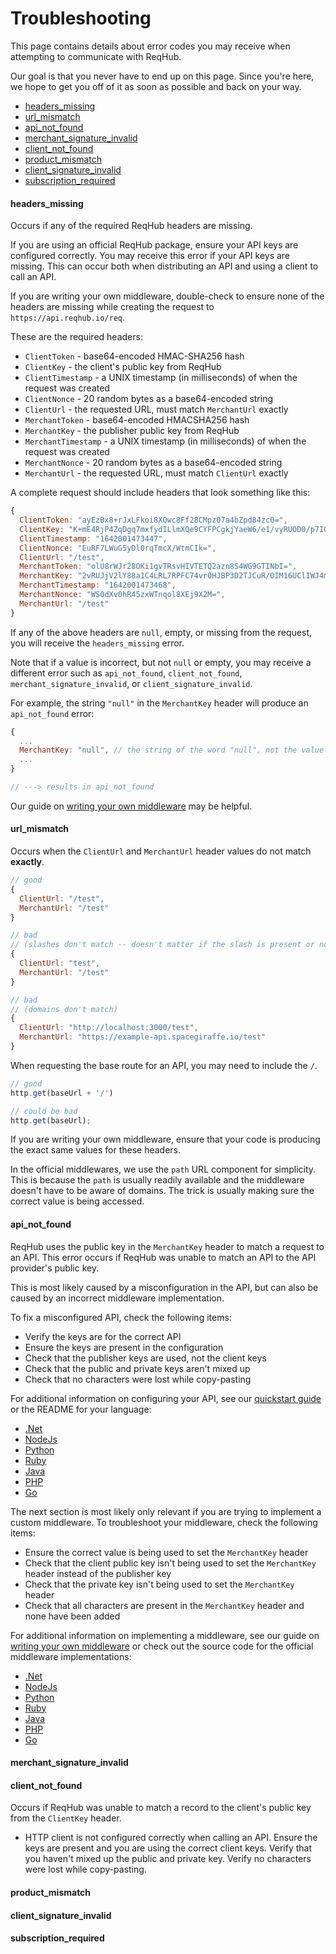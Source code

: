 
# Troubleshooting

This page contains details about error codes you may receive when attempting to communicate with ReqHub.

Our goal is that you never have to end up on this page. Since you're here, we hope to get you off of it as soon as possible and back on your way.

* [headers_missing](#headers_missing)
* [url_mismatch](#url_mismatch)
* [api_not_found](#api_not_found)
* [merchant_signature_invalid](#merchant_signature_invalid)
* [client_not_found](#client_not_found)
* [product_mismatch](#product_mismatch)
* [client_signature_invalid](#client_signature_invalid)
* [subscription_required](#subscription_required)

#### headers_missing

Occurs if any of the required ReqHub headers are missing.

If you are using an official ReqHub package, ensure your API keys are configured correctly. You may receive this error if your API keys are missing. This can occur both when distributing an API and using a client to call an API.

If you are writing your own middleware, double-check to ensure none of the headers are missing while creating the request to `https://api.reqhub.io/req`.

These are the required headers:

* `ClientToken` - base64-encoded HMAC-SHA256 hash
* `ClientKey` - the client's public key from ReqHub
* `ClientTimestamp` - a UNIX timestamp (in milliseconds) of when the request was created
* `ClientNonce` - 20 random bytes as a base64-encoded string
* `ClientUrl` - the requested URL, must match `MerchantUrl` exactly
* `MerchantToken` - base64-encoded HMACSHA256 hash
* `MerchantKey` - the publisher public key from ReqHub
* `MerchantTimestamp` - a UNIX timestamp (in milliseconds) of when the request was created
* `MerchantNonce` - 20 random bytes as a base64-encoded string
* `MerchantUrl` - the requested URL, must match `ClientUrl` exactly

A complete request should include headers that look something like this:

```js
{
  ClientToken: "ayEzBx8+rJxLFkoi8XQwc8Ff28CMpz07a4bZpd84zc0=",
  ClientKey: "K+mE4RjP4ZqDgq7mxfydILlmXQe9CYFPCgkjYaeW6/e1/vyRUOD0/p7IQY1jNq3boD7HJlABUUdtOzydsCCrgw==",
  ClientTimestamp: "1642001473447",
  ClientNonce: "EuRF7LWuG5yDl0rqTmcX/WtmCIk=",
  ClientUrl: "/test",
  MerchantToken: "olU8rWJr28OKi1gvTRsvHIVTETQ2azn8S4WG9GTINbI=",
  MerchantKey: "2vRUJjV2lY88a1C4LRL7RPFC74vr0HJBP3D2TJCuR/OIM16UClIWJ4mw9pU4ftUFMG6LFAKEEDUk1bC/dJxCZg==",
  MerchantTimestamp: "1642001473468",
  MerchantNonce: "WS0dXv0hR45zxWTnqol8XEj9X2M=",
  MerchantUrl: "/test"
}
```

If any of the above headers are `null`, empty, or missing from the request, you will receive the `headers_missing` error.

Note that if a value is incorrect, but not `null` or empty, you may receive a different error such as `api_not_found`, `client_not_found`, `merchant_signature_invalid`, or `client_signature_invalid`.

For example, the string `"null"` in the `MerchantKey` header will produce an `api_not_found` error:
```js
{
  ...
  MerchantKey: "null", // the string of the word "null", not the value null!
  ...
}

// ---> results in api_not_found
```

Our guide on [writing your own middleware](/guides/writing-your-own-middleware.md) may be helpful.

#### url_mismatch

Occurs when the `ClientUrl` and `MerchantUrl` header values do not match **exactly**.

```js
// good
{
  ClientUrl: "/test",
  MerchantUrl: "/test"
}

// bad
// (slashes don't match -- doesn't matter if the slash is present or not, but it matters that they match)
{
  ClientUrl: "test",
  MerchantUrl: "/test"
}

// bad
// (domains don't match)
{
  ClientUrl: "http://localhost:3000/test",
  MerchantUrl: "https://example-api.spacegiraffe.io/test"
}
```

When requesting the base route for an API, you may need to include the `/`.

```js
// good
http.get(baseUrl + '/')

// could be bad
http.get(baseUrl);
```

If you are writing your own middleware, ensure that your code is producing the exact same values for these headers.

In the official middlewares, we use the `path` URL component for simplicity.
This is because the `path` is usually readily available and the middleware doesn't have to be aware of domains.
The trick is usually making sure the correct value is being accessed.

#### api_not_found

ReqHub uses the public key in the `MerchantKey` header to match a request to an API. This error occurs if ReqHub was unable to match an API to the API provider's public key.

This is most likely caused by a misconfiguration in the API, but can also be caused by an incorrect middleware implementation.

To fix a misconfigured API, check the following items:

* Verify the keys are for the correct API
* Ensure the keys are present in the configuration
* Check that the publisher keys are used, not the client keys
* Check that the public and private keys aren't mixed up
* Check that no characters were lost while copy-pasting

For additional information on configuring your API, see our [quickstart guide](getting-started/quickstart) or the README for your language:

* [.Net](https://github.com/SpaceGiraffe-io/ReqHubDotNet#distributing-an-api)
* [NodeJs](https://github.com/SpaceGiraffe-io/ReqHubNode#distributing-an-api)
* [Python](https://github.com/SpaceGiraffe-io/ReqHubPython#distributing-an-api)
* [Ruby](https://github.com/SpaceGiraffe-io/ReqHubRuby#distributing-an-api)
* [Java](https://github.com/SpaceGiraffe-io/ReqHubJava#distributing-an-api)
* [PHP](https://github.com/SpaceGiraffe-io/ReqHubPHP#distributing-an-api)
* [Go](https://github.com/SpaceGiraffe-io/ReqHubGo#distributing-an-api)

The next section is most likely only relevant if you are trying to implement a custom middleware. To troubleshoot your middleware, check the following items:

* Ensure the correct value is being used to set the `MerchantKey` header
* Check that the client public key isn't being used to set the `MerchantKey` header instead of the publisher key
* Check that the private key isn't being used to set the `MerchantKey` header
* Check that all characters are present in the `MerchantKey` header and none have been added

For additional information on implementing a middleware, see our guide on [writing your own middleware](guides/writing-your-own-middleware) or check out the source code for the official middleware implementations:

* [.Net](https://github.com/SpaceGiraffe-io/ReqHubDotNet)
* [NodeJs](https://github.com/SpaceGiraffe-io/ReqHubNode)
* [Python](https://github.com/SpaceGiraffe-io/ReqHubPython)
* [Ruby](https://github.com/SpaceGiraffe-io/ReqHubRuby)
* [Java](https://github.com/SpaceGiraffe-io/ReqHubJava)
* [PHP](https://github.com/SpaceGiraffe-io/ReqHubPHP)
* [Go](https://github.com/SpaceGiraffe-io/ReqHubGo)

#### merchant_signature_invalid

#### client_not_found

Occurs if ReqHub was unable to match a record to the client's public key from the `ClientKey` header.

* HTTP client is not configured correctly when calling an API. Ensure the keys are present and you are using the correct client keys. Verify that you haven't mixed up the public and private key. Verify no characters were lost while copy-pasting.

#### product_mismatch

#### client_signature_invalid

#### subscription_required

